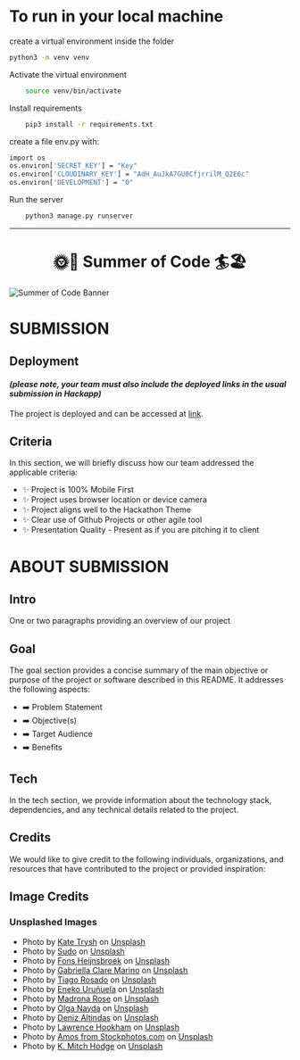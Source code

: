 # To run in your local machine

create a virtual environment inside the folder

```bash
python3 -m venv venv
```

Activate the virtual environment

```bash
    source venv/bin/activate
```

Install requirements

```bash
    pip3 install -r requirements.txt
```

create a file env.py with:

```bash
import os
os.environ['SECRET_KEY'] = "Key"
os.environ['CLOUDINARY_KEY'] = "AdH_AuJkA7GU0CfjrrilM_Q2E6c"
os.environ['DEVELOPMENT'] = "0"

```

Run the server

```bash
    python3 manage.py runserver
```

<hr>
<h1 align="center"><strong>🌞🚵 Summer of Code 🏄🏖️</strong>

</h1>

![Summer of Code Banner](https://res.cloudinary.com/djdefbnij/image/upload/v1688114955/Summer_2_owummy.png)

# SUBMISSION

## Deployment

#### _(please note, your team must also include the deployed links in the usual submission in Hackapp)_

The project is deployed and can be accessed at [link](https://suns-goods-1564630265ef.herokuapp.com/).

## Criteria

In this section, we will briefly discuss how our team addressed the applicable criteria:

- ✨ Project is 100% Mobile First
- ✨ Project uses browser location or device camera
- ✨ Project aligns well to the Hackathon Theme
- ✨ Clear use of Github Projects or other agile tool
- ✨ Presentation Quality - Present as if you are pitching it to client

# ABOUT SUBMISSION

## Intro

One or two paragraphs providing an overview of our project

## Goal

The goal section provides a concise summary of the main objective or purpose of the project or software described in this README. It addresses the following aspects:

- ➡️ Problem Statement
- ➡️ Objective(s)
- ➡️ Target Audience
- ➡️ Benefits

## Tech

In the tech section, we provide information about the technology stack, dependencies, and any technical details related to the project.

## Credits

We would like to give credit to the following individuals, organizations, and resources that have contributed to the project or provided inspiration:

## Image Credits

### Unsplashed Images

- Photo by <a href="https://unsplash.com/@katetrysh?utm_source=unsplash&utm_medium=referral&utm_content=creditCopyText">Kate Trysh</a> on <a href="https://unsplash.com/photos/HgvOHWtalFc?utm_source=unsplash&utm_medium=referral&utm_content=creditCopyText">Unsplash</a>
- Photo by <a href="https://unsplash.com/es/@socialsudo?utm_source=unsplash&utm_medium=referral&utm_content=creditCopyText">Sudo</a> on <a href="https://unsplash.com/s/photos/tourism-group?license=free&utm_source=unsplash&utm_medium=referral&utm_content=creditCopyText">Unsplash</a>
- Photo by <a href="https://unsplash.com/@fonsheijnsbroek_amsterdam_photos?utm_source=unsplash&utm_medium=referral&utm_content=creditCopyText">Fons Heijnsbroek</a> on <a href="https://unsplash.com/photos/HgvOHWtalFc?utm_source=unsplash&utm_medium=referral&utm_content=creditCopyText">Unsplash</a>
- Photo by <a href="https://unsplash.com/@gabiontheroad?utm_source=unsplash&utm_medium=referral&utm_content=creditCopyText">Gabriella Clare Marino</a> on <a href="https://unsplash.com/photos/HgvOHWtalFc?utm_source=unsplash&utm_medium=referral&utm_content=creditCopyText">Unsplash</a>
- Photo by <a href="https://unsplash.com/@tiagorosado?utm_source=unsplash&utm_medium=referral&utm_content=creditCopyText">Tiago Rosado</a> on <a href="https://unsplash.com/s/photos/group-photo?license=free&utm_source=unsplash&utm_medium=referral&utm_content=creditCopyText">Unsplash</a>
- Photo by <a href="https://unsplash.com/pt-br/@nkuutz?utm_source=unsplash&utm_medium=referral&utm_content=creditCopyText">Eneko Uruñuela</a> on <a href="https://unsplash.com/s/photos/group-photo?license=free&utm_source=unsplash&utm_medium=referral&utm_content=creditCopyText">Unsplash</a>
- Photo by <a href="https://unsplash.com/@themadronarose?utm_source=unsplash&utm_medium=referral&utm_content=creditCopyText">Madrona Rose</a> on <a href="https://unsplash.com/s/photos/solo-photo?license=free&utm_source=unsplash&utm_medium=referral&utm_content=creditCopyText">Unsplash</a>
- Photo by <a href="https://unsplash.com/pt-br/@olianayda?utm_source=unsplash&utm_medium=referral&utm_content=creditCopyText">Olga Nayda</a> on <a href="https://unsplash.com/s/photos/solo-photo?license=free&utm_source=unsplash&utm_medium=referral&utm_content=creditCopyText">Unsplash</a>
- Photo by <a href="https://unsplash.com/de/@omeganova?utm_source=unsplash&utm_medium=referral&utm_content=creditCopyText">Deniz Altindas</a> on <a href="https://unsplash.com/photos/t1XLQvDqt_4?utm_source=unsplash&utm_medium=referral&utm_content=creditCopyText">Unsplash</a>
- Photo by <a href="https://unsplash.com/@hookie1001?utm_source=unsplash&utm_medium=referral&utm_content=creditCopyText">Lawrence Hookham</a> on <a href="https://unsplash.com/s/photos/tourist-attraction?license=free&utm_source=unsplash&utm_medium=referral&utm_content=creditCopyText">Unsplash</a>
- Photo by <a href="https://unsplash.com/@stockphotos_com?utm_source=unsplash&utm_medium=referral&utm_content=creditCopyText">Amos from Stockphotos.com</a> on <a href="https://unsplash.com/photos/9CeXabf3jn8?utm_source=unsplash&utm_medium=referral&utm_content=creditCopyText">Unsplash</a>
- Photo by <a href="https://unsplash.com/@kmitchhodge?utm_source=unsplash&utm_medium=referral&utm_content=creditCopyText">K. Mitch Hodge</a> on <a href="https://unsplash.com/photos/lABcTSLmYCQ?utm_source=unsplash&utm_medium=referral&utm_content=creditCopyText">Unsplash</a>
